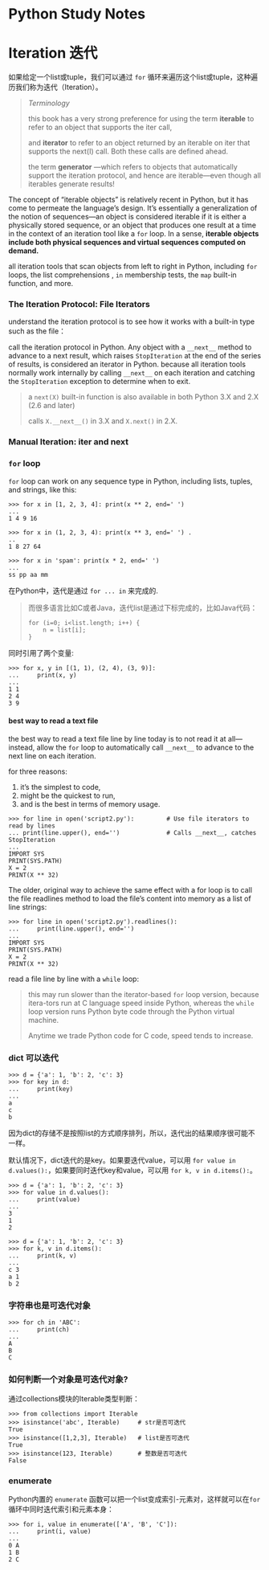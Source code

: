 # Python Study Notes



# Iteration 迭代

如果给定一个list或tuple，我们可以通过 `for` 循环来遍历这个list或tuple，这种遍历我们称为迭代（Iteration）。

> *Terminology*
>
> this book has a very strong preference for using the term **iterable** to refer to an object that supports the iter call, 
>
> and **iterator** to refer to an object returned by an iterable on iter that supports the next(I) call. Both these calls are defined ahead.
>
> the term **generator** —which refers to objects that automatically support the iteration protocol, and hence are iterable—even though all iterables generate results!

The concept of “iterable objects” is relatively recent in Python, but it has come to permeate the language’s design. It’s essentially a generalization of the notion of sequences—an object is considered iterable if it is either a physically stored sequence, or an object that produces one result at a time in the context of an iteration tool like a `for` loop. In a sense, **iterable objects include both physical sequences and virtual sequences computed on demand.**

all iteration tools that scan objects from left to right in Python, including `for` loops, the list comprehensions , `in` membership tests, the `map` built-in function, and more.



### The Iteration Protocol: File Iterators

understand the iteration protocol is to see how it works with a built-in type such as the file：

call the iteration protocol in Python. Any object with a `__next__` method to advance to a next result, which raises `StopIteration` at the end of the series of results, is considered an iterator in Python. because all iteration tools normally work internally by calling `__next__` on each iteration and catching the `StopIteration` exception to determine when to exit.

> a `next(X)` built-in function is also available in both Python 3.X and 2.X (2.6 and later)
>
> calls `X.__next__()` in 3.X and `X.next()` in 2.X.



### Manual Iteration: iter and next



### `for` loop

`for` loop can work on any sequence type in Python, including lists, tuples, and strings, like this:

```
>>> for x in [1, 2, 3, 4]: print(x ** 2, end=' ') 
...
1 4 9 16

>>> for x in (1, 2, 3, 4): print(x ** 3, end=' ') .
..
1 8 27 64

>>> for x in 'spam': print(x * 2, end=' ') 
...
ss pp aa mm
```

在Python中，迭代是通过 `for ... in` 来完成的.

> 而很多语言比如C或者Java，迭代list是通过下标完成的，比如Java代码：
>
> ```
> for (i=0; i<list.length; i++) {
>     n = list[i];
> }
> ```

同时引用了两个变量:

```
>>> for x, y in [(1, 1), (2, 4), (3, 9)]:
...     print(x, y)
...
1 1
2 4
3 9
```



#### best way to read a text file

the best way to read a text file line by line today is to not read it at all—instead, allow the `for` loop to automatically call `__next__` to advance to the next line on each iteration.

for three reasons: 

1. it’s the simplest to code, 
2. might be the quickest to run, 
3. and is the best in terms of memory usage.

```
>>> for line in open('script2.py'): 		# Use file iterators to read by lines
... print(line.upper(), end='') 			# Calls __next__, catches StopIteration
...
IMPORT SYS 
PRINT(SYS.PATH) 
X = 2 
PRINT(X ** 32)
```

The older, original way to achieve the same effect with a for loop is to call the file readlines method to load the file’s content into memory as a list of line strings:

```
>>> for line in open('script2.py').readlines(): 
... 	print(line.upper(), end='') 
...
IMPORT SYS 
PRINT(SYS.PATH) 
X = 2 
PRINT(X ** 32)
```

read a file line by line with a `while` loop:

> this may run slower than the iterator-based `for` loop version, because itera-tors run at C language speed inside Python, whereas the `while` loop version runs Python byte code through the Python virtual machine.
>
> Anytime we trade Python code for C code, speed tends to increase.









### dict 可以迭代

```
>>> d = {'a': 1, 'b': 2, 'c': 3}
>>> for key in d:
...     print(key)
...
a
c
b
```

因为dict的存储不是按照list的方式顺序排列，所以，迭代出的结果顺序很可能不一样。

默认情况下，dict迭代的是key。如果要迭代value，可以用 `for value in d.values():`，如果要同时迭代key和value，可以用 `for k, v in d.items():`。

```
>>> d = {'a': 1, 'b': 2, 'c': 3}
>>> for value in d.values():
...     print(value)
... 
3
1
2
```

```
>>> d = {'a': 1, 'b': 2, 'c': 3}
>>> for k, v in d.items():
...     print(k, v)
... 
c 3
a 1
b 2
```



### 字符串也是可迭代对象

```
>>> for ch in 'ABC':
...     print(ch)
...
A
B
C
```



### 如何判断一个对象是可迭代对象?

通过collections模块的Iterable类型判断：

```
>>> from collections import Iterable
>>> isinstance('abc', Iterable) 	# str是否可迭代
True
>>> isinstance([1,2,3], Iterable)   # list是否可迭代
True
>>> isinstance(123, Iterable) 		# 整数是否可迭代
False
```



### enumerate

Python内置的 `enumerate` 函数可以把一个list变成索引-元素对，这样就可以在`for`循环中同时迭代索引和元素本身：

```
>>> for i, value in enumerate(['A', 'B', 'C']):
...     print(i, value)
...
0 A
1 B
2 C
```